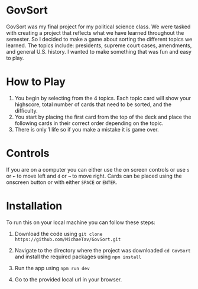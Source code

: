 # GovSort
GovSort was my final project for my political science class. We were tasked with creating a project that reflects what we have learned throughout the semester. So I decided to make a game about sorting the different topics we learned. The topics include: presidents, supreme court cases, amendments, and general U.S. history. I wanted to make something that was fun and easy to play.

# How to Play
1. You begin by selecting from the 4 topics. Each topic card will show your highscore, total number of cards that need to be sorted, and the difficulty.
2. You start by placing the first card from the top of the deck and place the following cards in their correct order depending on the topic.
3. There is only 1 life so if you make a mistake it is game over.

# Controls
If you are on a computer you can either use the on screen controls or use `s` or `←` to move left and `d` or `→` to move right. Cards can be placed using the onscreen button or with either `SPACE` or `ENTER`.

# Installation
To run this on your local machine you can follow these steps:
    
1. Download the code using `git clone https://github.com/MichaeTav/GovSort.git`
2. Navigate to the directory where the project was downloaded `cd GovSort` and install the required packages using `npm install`

4. Run the app using `npm run dev`
5. Go to the provided local url in your browser.
